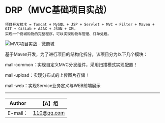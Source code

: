 DRP（MVC基础项目实战）
===========================
```
项目开发技术 = Tomcat + MySQL + JSP + Servlet + MVC + Filter + Maven + GIT + GitLab + AJAX + JSON + XML
实现一个商城购物的完整程序，可以实现购物车管理、订单处理。
```

![MVC项目实战 - 微商城](http://git.yootk.com/yootk/mall/raw/master/micromall.jpg "微商城")
<p>基于Maven开发，为了进行项目的结构化拆分，该项目分为以下几个模块：</p>
<p>mall-common：实现自定义MVC分发组件，采用扫描模式实现配置！</p>
<p>mall-upload：实现分布式的上传图片存储！</p>
<p>mall-web：实现Service业务定义与WEB前端展示</p>

****
	
|Author|【A】组|
|---|---
|E-mail：|110@qq.com

